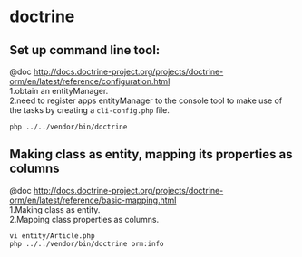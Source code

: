 # doctrine

## Set up command line tool:

@doc http://docs.doctrine-project.org/projects/doctrine-orm/en/latest/reference/configuration.html  
1.obtain an entityManager.  
2.need to register apps entityManager to the console tool to make use of the tasks by creating a `cli-config.php` file.  

```
php ../../vendor/bin/doctrine
```

## Making class as entity, mapping its properties as columns

@doc http://docs.doctrine-project.org/projects/doctrine-orm/en/latest/reference/basic-mapping.html  
1.Making class as entity.  
2.Mapping class properties as columns.  

```
vi entity/Article.php  
php ../../vendor/bin/doctrine orm:info  
```


